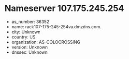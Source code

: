 # Nameserver 107.175.245.254

* as_number: 36352
* name: rack107-175-245-254va.dmzdns.com.
* city: Unknown
* country: US
* organization: AS-COLOCROSSING
* version: Unknown
* dnssec: Unknown
